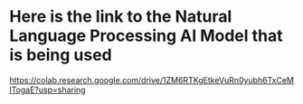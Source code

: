 # Here is the link to the Natural Language Processing AI Model that is being used

https://colab.research.google.com/drive/1ZM6RTKgEtkeVuRn0yubh6TxCeMlTogaE?usp=sharing
